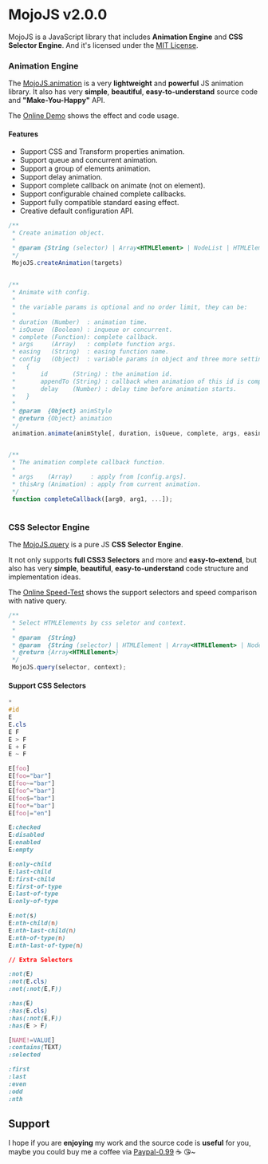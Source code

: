 MojoJS v2.0.0
=============

MojoJS is a JavaScript library that includes **Animation Engine** and **CSS Selector Engine**. And it's licensed under the [MIT License](https://github.com/scottcgi/MojoJS/blob/master/LICENSE "Mojoc Under MIT License").

### Animation Engine

The [MojoJS.animation](https://github.com/scottcgi/MojoJS/blob/master/animation/MojoJS.animation.js) is a very **lightweight** and **powerful** JS animation library. It also has very **simple**, **beautiful**, **easy-to-understand** source code and **"Make-You-Happy"** API.

The [Online Demo](https://scottcgi.github.io/MojoJS/animation/demo/animation-demo.html) shows the effect and code usage.

#### Features

* Support CSS and Transform properties animation.
* Support queue and concurrent animation.
* Support a group of elements animation.
* Support delay animation.
* Support complete callback on animate (not on element).
* Support configurable chained complete callbacks.
* Support fully compatible standard easing effect.
* Creative default configuration API.

```js
/**
 * Create animation object.
 *
 * @param {String (selector) | Array<HTMLElement> | NodeList | HTMLElement} targets
 */
 MojoJS.createAnimation(targets)
 
 
/**
 * Animate with config.
 *
 * the variable params is optional and no order limit, they can be:
 * 
 * duration (Number)  : animation time.
 * isQueue  (Boolean) : inqueue or concurrent.                       
 * complete (Function): complete callback.                       
 * args     (Array)   : complete function args.
 * easing   (String)  : easing function name.
 * config   (Object)  : variable params in object and three more settings:
 *   {
 *       id       (String) : the animation id.
 *       appendTo (String) : callback when animation of this id is completed.
 *       delay    (Number) : delay time before animation starts.
 *   }  
 * 
 * @param  {Object} animStyle 
 * @return {Object} animation
 */
 animation.animate(animStyle[, duration, isQueue, complete, args, easing, config]);


/**
 * The animation complete callback function.
 *
 * args    (Array)     : apply from [config.args].
 * thisArg (Animation) : apply from current animation.
 */
 function completeCallback([arg0, arg1, ...]);
 
```

### CSS Selector Engine

The [MojoJS.query](https://github.com/scottcgi/MojoJS/blob/master/query/MojoJS.query.js) is a pure JS **CSS Selector Engine**. 

It not only supports **full CSS3 Selectors** and more and **easy-to-extend**, but also has very **simple**, **beautiful**, **easy-to-understand** code structure and implementation ideas.

The [Online Speed-Test](https://scottcgi.github.io/MojoJS/query/speed-test/index.html) shows the support selectors and speed comparison with native query.

```js
/**
 * Select HTMLElements by css seletor and context.
 * 
 * @param  {String}                                                          selector
 * @param  {String (selector) | HTMLElement | Array<HTMLElement> | NodeList} context (optional)
 * @return {Array<HTMLElement>}                                              HTMLElements Array
 */
 MojoJS.query(selector, context);
```

#### Support CSS Selectors

```css
*
#id
E
E.cls
E F
E > F
E + F
E ~ F

E[foo]  
E[foo="bar"]    
E[foo~="bar"]   
E[foo^="bar"]   
E[foo$="bar"]   
E[foo*="bar"]   
E[foo|="en"]

E:checked
E:disabled
E:enabled
E:empty

E:only-child
E:last-child
E:first-child
E:first-of-type
E:last-of-type
E:only-of-type

E:not(s)
E:nth-child(n)
E:nth-last-child(n)
E:nth-of-type(n)
E:nth-last-of-type(n)

// Extra Selectors

:not(E)
:not(E.cls)
:not(:not(E,F))

:has(E)
:has(E.cls)
:has(:not(E,F))
:has(E > F)

[NAME!=VALUE]
:contains(TEXT)
:selected

:first
:last
:even
:odd
:nth
```

## Support

I hope if you are **enjoying** my work and the source code is **useful** for you, maybe you could buy me a coffee via [Paypal-0.99](https://www.paypal.me/PayScottcgi/0.99) :coffee: :kissing_heart:~
